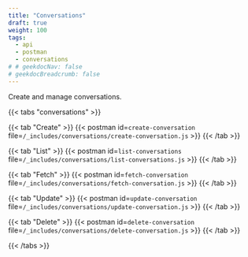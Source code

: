 ```yaml
---
title: "Conversations"
draft: true
weight: 100
tags:
  - api
  - postman
  - conversations
# # geekdocNav: false
# geekdocBreadcrumb: false
---
```


Create and manage conversations.

{{< tabs "conversations" >}}

{{< tab "Create" >}}
{{< postman id=`create-conversation` file=`/_includes/conversations/create-conversation.js` >}}
{{< /tab >}}

{{< tab "List" >}}
{{< postman id=`list-conversations` file=`/_includes/conversations/list-conversations.js` >}}
{{< /tab >}}

{{< tab "Fetch" >}}
{{< postman id=`fetch-conversation` file=`/_includes/conversations/fetch-conversation.js` >}}
{{< /tab >}}

{{< tab "Update" >}}
{{< postman id=`update-conversation` file=`/_includes/conversations/update-conversation.js` >}}
{{< /tab >}}

{{< tab "Delete" >}}
{{< postman id=`delete-conversation` file=`/_includes/conversations/delete-conversation.js` >}}
{{< /tab >}}

{{< /tabs >}}
